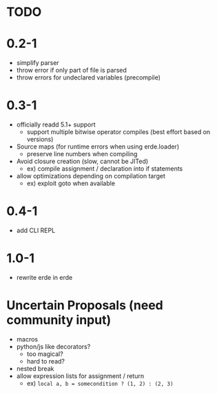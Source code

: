 # TODO

# 0.2-1

- simplify parser
- throw error if only part of file is parsed
- throw errors for undeclared variables (precompile)

# 0.3-1

- officially readd 5.1+ support
  - support multiple bitwise operator compiles (best effort based on versions)
- Source maps (for runtime errors when using erde.loader)
  - preserve line numbers when compiling
- Avoid closure creation (slow, cannot be JITed)
  - ex) compile assignment / declaration into if statements
- allow optimizations depending on compilation target
  - ex) exploit goto when available

# 0.4-1

- add CLI REPL

# 1.0-1

- rewrite erde in erde

# Uncertain Proposals (need community input)

- macros
- python/js like decorators?
  - too magical?
  - hard to read?
- nested break
- allow expression lists for assignment / return
  - ex) `local a, b = somecondition ? (1, 2) : (2, 3)`
